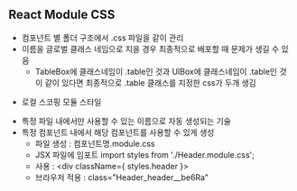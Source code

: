 ## React Module CSS
- 컴포넌트 별 폴더 구조에서 .css 파일을 같이 관리
- 이름을 글로벌 클래스 네임으로 지을 경우 최종적으로 배포할 때 문제가 생길 수 있음
    - TableBox에 클래스네임이 .table인 것과 UlBox에 클래스네임이 .table인 것이 같이 있다면 최종적으로 .table 클래스를 지정한 css가 두개 생김

* 로컬 스코핑 모듈 스타일
- 특정 파일 내에서만 사용할 수 있는 이름으로 자동 생성되는 기술
- 특정 컴포넌트 내에서 해당 컴포넌트를 사용할 수 있게 생성
    - 파일 생성 : 컴포넌트명.module.css
    - JSX 파일에 임포트 import styles from './Header.module.css';
    - 사용 : <div className={ styles.header }>
    - 브라우저 적용 : class="Header_header__be6Ra"


